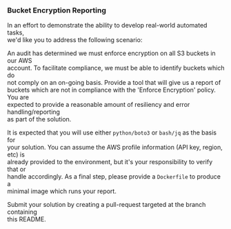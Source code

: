 ### Bucket Encryption Reporting

In an effort to demonstrate the ability to develop real-world automated tasks,  
we'd like you to address the following scenario:   
  
An audit has determined we must enforce encryption on all S3 buckets in our AWS  
account.  To facilitate compliance, we must be able to identify buckets which do  
not comply on an on-going basis.  Provide a tool that will give us a report of  
buckets which are not in compliance with the 'Enforce Encryption' policy.  You are  
expected to provide a reasonable amount of resiliency and error handling/reporting  
as part of the solution.
  
It is expected that you will use either `python/boto3` or `bash/jq` as the basis for  
your solution.  You can assume the AWS profile information (API key, region, etc) is  
already provided to the environment, but it's your responsibility to verify that or  
handle accordingly.  As a final step, please provide a `Dockerfile` to produce a  
minimal image which runs your report.  
  
Submit your solution by creating a pull-request targeted at the branch containing  
this README.
